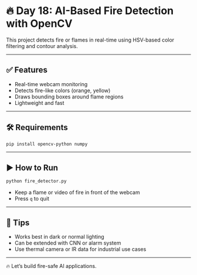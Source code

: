# 🔥 Day 18: AI-Based Fire Detection with OpenCV

This project detects fire or flames in real-time using HSV-based color filtering and contour analysis.

---

## ✅ Features

- Real-time webcam monitoring
- Detects fire-like colors (orange, yellow)
- Draws bounding boxes around flame regions
- Lightweight and fast

---

## 🛠️ Requirements

```bash
pip install opencv-python numpy
```

---

## ▶️ How to Run

```bash
python fire_detector.py
```

- Keep a flame or video of fire in front of the webcam
- Press `q` to quit

---

## 📌 Tips

- Works best in dark or normal lighting
- Can be extended with CNN or alarm system
- Use thermal camera or IR data for industrial use cases

---

🔥 Let’s build fire-safe AI applications.
